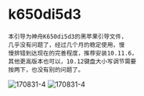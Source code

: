 # k650di5d3
    本引导为神舟K650di5d3的黑苹果引导文件，
    几乎没有问题了，经过几个月的稳定使用，慢
    慢排错到达现在的完善程度，推荐安装10.11.6，
    其他更高版本也可以，10.12键盘大小写调节需要
    按两下，也没有别的问题了。
![170831-4](http://ovybw0e8z.bkt.clouddn.com/99331D31-B3E9-4714-A237-9582E7E6D9FC.png)
![170831-4](http://ovybw0e8z.bkt.clouddn.com/shezhi.png)

